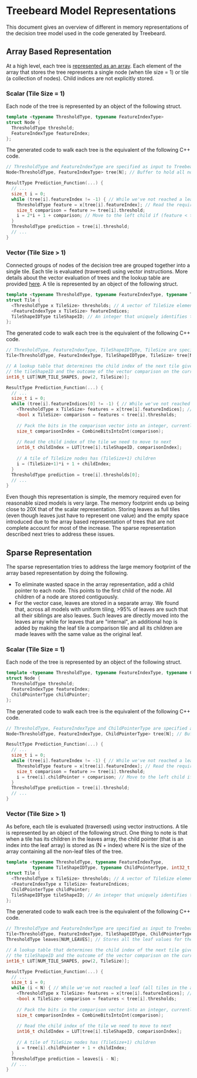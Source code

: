 # Treebeard Model Representations

This document gives an overview of different in memory representations of the decision tree model used in the code generated by Treebeard.

## Array Based Representation

At a high level, each tree is [represented as an array](https://webdocs.cs.ualberta.ca/~holte/T26/tree-as-array.html). Each element of the array that stores the tree represents a single node (when tile size = 1) or tile (a collection of nodes). Child indices are not explicitly stored.

### Scalar (Tile Size = 1)

Each node of the tree is represented by an object of the following struct.
```C++
template <typename ThresholdType, typename FeatureIndexType>
struct Node {
  ThresholdType threshold;
  FeatureIndexType featureIndex;
};
```
The generated code to walk each tree is the equivalent of the following C++ code.
```C++
// ThresholdType and FeatureIndexType are specified as input to Treebeard (at least currently)
Node<ThresholdType, FeatureIndexType> tree[N]; // Buffer to hold all nodes in the tree

ResultType Prediction_Function(...) {
  // ...
  size_t i = 0;
  while (tree[i].featureIndex != -1) { // While we've not reached a leaf
    ThresholdType feature = x[tree[i].featureIndex]; // Read the required feature from the current row
    size_t comparison = feature >= tree[i].threshold;
    i = 2*i + 1 + comparison; // Move to the left child if (feature < threshold), else right child
  }
  ThresholdType prediction = tree[i].threshold;
  // ...
}
```
### Vector (Tile Size > 1)

Connected groups of nodes of the decision tree are grouped together into a single tile. Each tile is evaluated (traversed) using vector instructions. More details about the vector evaluation of trees and the lookup table are provided [here](TileShapesAndLUT/TileShapesAndLUT.md). A tile is represented by an object of the following struct.
```C++
template <typename ThresholdType, typename FeatureIndexType, typename TileShapeIDType, int32_t TileSize>
struct Tile {
  <ThresholdType x TileSize> thresholds; // A vector of TileSize elements
  <FeatureIndexType x TileSize> featureIndices;
  TileShapeIDType tileShapeID; // An integer that uniquely identifies the shape of the current tile
};
```
The generated code to walk each tree is the equivalent of the following C++ code.
```C++
// ThresholdType, FeatureIndexType, TileShapeIDType, TileSize are specified as input to Treebeard (at least currently)
Tile<ThresholdType, FeatureIndexType, TileShapeIDType, TileSize> tree[N]; // Buffer to hold all nodes in the tree

// A lookup table that determines the child index of the next tile given
// the tileShapeID and the outcome of the vector comparison on the current tile
int16_t LUT[NUM_TILE_SHAPES, pow(2, TileSize)]; 

ResultType Prediction_Function(...) {
  // ...
  size_t i = 0;
  while (tree[i].featureIndices[0] != -1) { // While we've not reached a leaf
    <ThresholdType x TileSize> features = x[tree[i].featureIndices]; // **Gather** the required feature from the current row
    <bool x TileSize> comparison = features < tree[i].thresholds;
    
    // Pack the bits in the comparison vector into an integer, currently implemented as a bitcast
    size_t comparisonIndex = CombineBitsIntoInt(comparison); 
    
    // Read the child index of the tile we need to move to next
    int16_t childIndex = LUT[tree[i].tileShapeID, comparisonIndex];
    
    // A tile of TileSize nodes has (TileSize+1) children
    i = (TileSize+1)*i + 1 + childIndex; 
  }
  ThresholdType prediction = tree[i].thresholds[0];
  // ...
}
```

Even though this representation is simple, the memory required even for reasonable sized models is very large. The memory footprint ends up being close to 20X that of the scalar representation. Storing leaves as full tiles (even though leaves just have to represent one value) and the empty space introduced due to the array based representation of trees that are not complete account for most of the increase. The sparse representation described next tries to address these issues.

## Sparse Representation

The sparse representation tries to address the large memory footprint of the array based representation by doing the following. 
* To eliminate wasted space in the array representation, add a child pointer to each node. This points to the first child of the node. All children of a node are stored contiguously.
* For the vector case, leaves are stored in a separate array. We found that, across all models with uniform tiling, >95% of leaves are such that all their siblings are also leaves. Such leaves are directly moved into the leaves array while for leaves that are "internal", an additional hop is added by making the leaf tile a comparison tile and all its children are made leaves with the same value as the original leaf.

### Scalar (Tile Size = 1)

Each node of the tree is represented by an object of the following struct.
```C++
template <typename ThresholdType, typename FeatureIndexType, typename ChildPointerType>
struct Node {
  ThresholdType threshold;
  FeatureIndexType featureIndex;
  ChildPointerType childPointer;
};
```
The generated code to walk each tree is the equivalent of the following C++ code.
```C++
// ThresholdType, FeatureIndexType and ChildPointerType are specified as input to Treebeard (at least currently)
Node<ThresholdType, FeatureIndexType, ChildPointerType> tree[N]; // Buffer to hold all nodes in the tree

ResultType Prediction_Function(...) {
  // ...
  size_t i = 0;
  while (tree[i].featureIndex != -1) { // While we've not reached a leaf
    ThresholdType feature = x[tree[i].featureIndex]; // Read the required feature from the current row
    size_t comparison = feature >= tree[i].threshold;
    i = tree[i].childPointer + comparison; // Move to the left child if (feature < threshold), else right child
  }
  ThresholdType prediction = tree[i].threshold;
  // ...
}
```
### Vector (Tile Size > 1)

As before, each tile is evaluated (traversed) using vector instructions. A tile is represented by an object of the following struct. One thing to note is that when a tile has its children in the leaves array, the child pointer (that is an index into the leaf array) is stored as (N + index) where N is the size of the array containing all the non-leaf tiles of the tree.
```C++
template <typename ThresholdType, typename FeatureIndexType, 
          typename TileShapeIDType, typename ChildPointerType, int32_t TileSize>
struct Tile {
  <ThresholdType x TileSize> thresholds; // A vector of TileSize elements
  <FeatureIndexType x TileSize> featureIndices;
  ChildPointerType childPointer;
  TileShapeIDType tileShapeID; // An integer that uniquely identifies the shape of the current tile
};
```
The generated code to walk each tree is the equivalent of the following C++ code.
```C++
// ThresholdType and FeatureIndexType are specified as input to Treebeard (at least currently)
Tile<ThresholdType, FeatureIndexType, TileShapeIDType, ChildPointerType, TileSize> tree[N]; // Buffer to hold all nodes in the tree
ThresholdType leaves[NUM_LEAVES]; // Stores all the leaf values for the tree

// A lookup table that determines the child index of the next tile given
// the tileShapeID and the outcome of the vector comparison on the current tile
int16_t LUT[NUM_TILE_SHAPES, pow(2, TileSize)]; 

ResultType Prediction_Function(...) {
  // ...
  size_t i = 0;
  while (i < N) { // While we've not reached a leaf (all tiles in the array "tree" are not leaves)
    <ThresholdType x TileSize> features = x[tree[i].featureIndices]; // **Gather** the required feature from the current row
    <bool x TileSize> comparison = features < tree[i].thresholds;
    
    // Pack the bits in the comparison vector into an integer, currently implemented as a bitcast
    size_t comparisonIndex = CombineBitsIntoInt(comparison); 
    
    // Read the child index of the tile we need to move to next
    int16_t childIndex = LUT[tree[i].tileShapeID, comparisonIndex];
    
    // A tile of TileSize nodes has (TileSize+1) children
    i = tree[i].childPointer + 1 + childIndex; 
  }
  ThresholdType prediction = leaves[i - N];
  // ...
}
```


